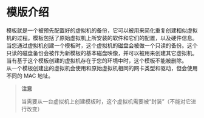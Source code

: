 # 模版介绍

模板就是一个被预先配置好的虚拟机的备份，它可以被用来简化重复创建相似虚拟机的过程。模板包括了原始虚拟机上所安装的软件和它们的配置，以及硬件信息。<br/>
当您通过虚拟机创建一个模板时，这个虚拟机的磁盘会被做一个只读的备份。这个只读的磁盘备份会被作为新模板的基本磁盘映像，并可以被用来创建其它虚拟机。当有基于这个模板创建的虚拟机存在于您的环境中时，这个模板不能被删除。<br/>
从一个模板创建出的虚拟机会使用和原始虚拟机相同的网卡类型和驱动，但会使用不同的 MAC 地址。

> **注意**
>
> 当需要从一台虚拟机上创建模板时，这个虚拟机需要被“封装”（不能对它进行改变）
